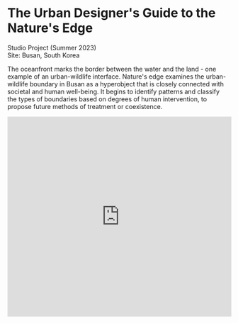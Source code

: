 # The Urban Designer's Guide to the Nature's Edge
<p>Studio Project (Summer 2023)<br>
Site: Busan, South Korea <p>

<p> The oceanfront marks the border between the water and the land - one example of an urban-wildlife interface. Nature's edge examines the urban-wildlife boundary in Busan as a hyperobject that is closely connected with societal and human well-being. It begins to identify patterns and classify the types of boundaries based on degrees of human intervention, to propose future methods of treatment or coexistence. </p>

<div>
<iframe style="border: 1px solid rgba(0, 0, 0, 0.1);" width="100%" height="450" src="https://www.figma.com/embed?embed_host=share&url=https%3A%2F%2Fwww.figma.com%2Fproto%2FD0kPWpF7No94vDuzQDHHRi%2FPresentation%3Ft%3DyPNLWJWRuaH88Pb2-1%26scaling%3Dcontain%26content-scaling%3Dfixed%26page-id%3D0%253A1%26node-id%3D1-2%26starting-point-node-id%3D1%253A2%26show-proto-sidebar%3D1" allowfullscreen></iframe>
</div>
